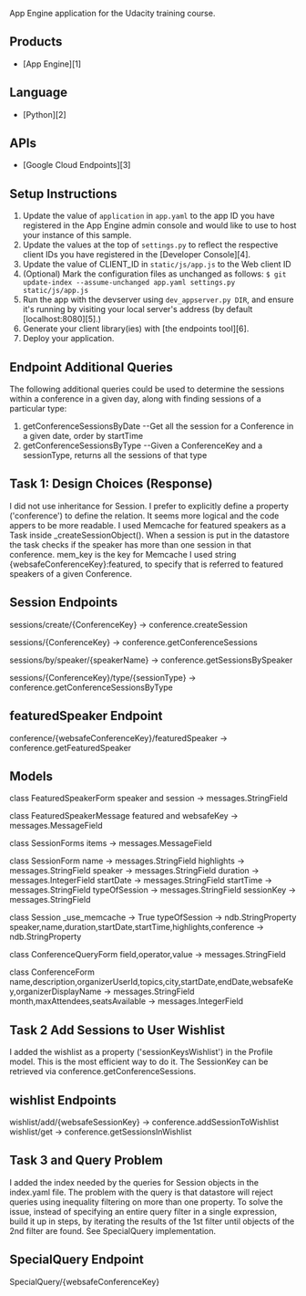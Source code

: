 App Engine application for the Udacity training course.

## Products
- [App Engine][1]

## Language
- [Python][2]

## APIs
- [Google Cloud Endpoints][3]

## Setup Instructions
1. Update the value of `application` in `app.yaml` to the app ID you
   have registered in the App Engine admin console and would like to use to host
   your instance of this sample.
1. Update the values at the top of `settings.py` to
   reflect the respective client IDs you have registered in the
   [Developer Console][4].
1. Update the value of CLIENT_ID in `static/js/app.js` to the Web client ID
1. (Optional) Mark the configuration files as unchanged as follows:
   `$ git update-index --assume-unchanged app.yaml settings.py static/js/app.js`
1. Run the app with the devserver using `dev_appserver.py DIR`, and ensure it's running by visiting
   your local server's address (by default [localhost:8080][5].)
1. Generate your client library(ies) with [the endpoints tool][6].
1. Deploy your application.

## Endpoint Additional Queries
   The following additional queries could be used to determine the sessions within a conference in a given day, along with finding sessions of a particular type:
1. getConferenceSessionsByDate --Get all the session for a Conference in a given date, order by startTime
2. getConferenceSessionsByType --Given a ConferenceKey and a sessionType, returns all the sessions of that type


## Task 1: Design Choices (Response)
I did not use inheritance for Session. I prefer to explicitly define a property ('conference') to define the relation. It seems more logical and the code appers to be more readable.
I used Memcache for featured speakers as a Task inside _createSessionObject(). When a session is put in the datastore the task checks if the speaker has more than one session in that conference. mem_key is the key for Memcache I used string {websafeConferenceKey}:featured, to specify that is referred to featured speakers of a given Conference.
## Session Endpoints
sessions/create/{ConferenceKey} -> conference.createSession

sessions/{ConferenceKey} -> conference.getConferenceSessions

sessions/by/speaker/{speakerName} -> conference.getSessionsBySpeaker

sessions/{ConferenceKey}/type/{sessionType} -> conference.getConferenceSessionsByType

## featuredSpeaker Endpoint
conference/{websafeConferenceKey}/featuredSpeaker -> conference.getFeaturedSpeaker	

## Models
class FeaturedSpeakerForm
speaker and session -> messages.StringField

class FeaturedSpeakerMessage
featured and websafeKey -> messages.MessageField

class SessionForms
items -> messages.MessageField

class SessionForm
name -> messages.StringField
highlights -> messages.StringField
speaker -> messages.StringField
duration -> messages.IntegerField
startDate -> messages.StringField
startTime -> messages.StringField
typeOfSession -> messages.StringField
sessionKey -> messages.StringField

class Session
_use_memcache -> True
typeOfSession -> ndb.StringProperty
speaker,name,duration,startDate,startTime,highlights,conference -> ndb.StringProperty
 
class ConferenceQueryForm
field,operator,value -> messages.StringField

class ConferenceForm
name,description,organizerUserId,topics,city,startDate,endDate,websafeKey,organizerDisplayName -> messages.StringField
month,maxAttendees,seatsAvailable -> messages.IntegerField


## Task 2 Add Sessions to User Wishlist
I added the wishlist as a property ('sessionKeysWishlist') in the Profile model. This is the most efficient way to do it.
The SessionKey can be retrieved via conference.getConferenceSessions.
## wishlist Endpoints
wishlist/add/{websafeSessionKey} -> conference.addSessionToWishlist
wishlist/get -> conference.getSessionsInWishlist	

## Task 3 and Query Problem
I added the index needed by the queries for Session objects in the index.yaml file.
The problem with the query is that datastore will reject queries using inequality filtering on more than one property. To solve the issue, instead of specifying an entire query filter in a single expression, build it up in steps, by iterating the results of the 1st filter until objects of the 2nd filter are found. See SpecialQuery implementation.
## SpecialQuery Endpoint
SpecialQuery/{websafeConferenceKey}



